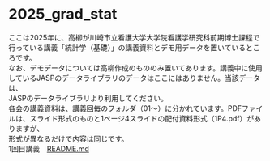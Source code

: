 # 2025_grad_stat
ここは2025年に、高柳が川崎市立看護大学大学院看護学研究科前期博士課程で行っている講義「統計学（基礎）」の講義資料とデモ用データを置いているところです。</br>
なお、デモデータについては高柳作成のもののみ置いてあります。講義中に使用しているJASPのデータライブラリのデータはここにはありません。当該データは、</br>JASPのデータライブラリより利用してください。</br>
各会の講義資料は、講義回毎のフォルダ（01～）に分かれています。PDFファイルは、スライド形式のものと1ページ4スライドの配付資料形式（1P4.pdf）がありますが、</br>形式が異なるだけで内容は同じです。</br>
1回目講義　[README.md](https://github.com/kerokerodasu-collab/2025_grad_stat/blob/a80d83d6c27dd6f0e5dacfc1f42e38ab10e4c0c5/README.md)
